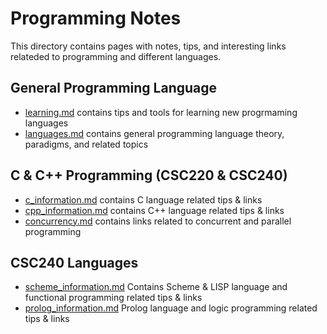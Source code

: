 # Programming Notes

This directory contains pages with notes, tips, and interesting links relateded to programming and different languages.

## General Programming Language

- [learning.md](learning.md) contains tips and tools for learning new progrmaming languages
- [languages.md](languages.md) contains general programming language theory, paradigms, and related topics

## C & C++ Programming (CSC220 & CSC240)

- [c_information.md](c_information.md) contains C language related tips & links
- [cpp_information.md](cpp_information.md) contains C++ language related tips & links
- [concurrency.md](concurrency.md) contains links related to concurrent and parallel programming

## CSC240 Languages

- [scheme_information.md](scheme_information.md) Contains Scheme & LISP language and functional programming related tips & links
- [prolog_information.md](prolog_information.md) Prolog language and logic programming related tips & links
